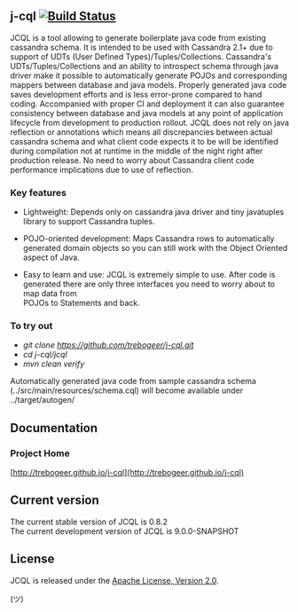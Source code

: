 ## j-cql    [![Build Status](https://travis-ci.org/trebogeer/j-cql.svg?branch=master)](https://travis-ci.org/trebogeer/j-cql)


JCQL is a tool allowing to generate boilerplate java code from existing
cassandra schema. It is intended to be used with Cassandra 2.1+ due to support of UDTs (User Defined Types)/Tuples/Collections.
Cassandra's UDTs/Tuples/Collections and an ability to introspect schema through java driver make it possible to automatically
generate POJOs and corresponding mappers between database and java models. Properly generated java code saves development efforts
and is less error-prone compared to hand coding. Accompanied with proper CI and deployment it can also guarantee consistency between
database and java models at any point of application lifecycle from development to production rollout. JCQL does not rely on java 
reflection or annotations which means all discrepancies between actual cassandra schema and what client code expects it to be will be identified
during compilation not at runtime in the middle of the night right after production release. No need to worry about Cassandra client code
performance implications due to use of reflection. 

### Key features

 * Lightweight: Depends only on cassandra java driver and tiny javatuples library to support Cassandra tuples.
 
 * POJO-oriented development: Maps Cassandra rows to automatically generated domain objects so you can still work with the Object Oriented aspect of Java.

 * Easy to learn and use: JCQL is extremely simple to use. After code is generated there are only three interfaces you need to worry about to map data from 
 <br/> POJOs to Statements and back.

### To try out

* _git clone https://github.com/trebogeer/j-cql.git_
* _cd j-cql/jcql_
* _mvn clean verify_

Automatically generated java code from sample cassandra schema (../src/main/resources/schema.cql) will become available 
under ../target/autogen/ 

## Documentation

### Project Home
[http://trebogeer.github.io/j-cql](http://trebogeer.github.io/j-cql)

## Current version

The current stable version of JCQL is 0.8.2
<br/>
The current development version of JCQL is 9.0.0-SNAPSHOT
<br/>

## License
JCQL is released under the [Apache License, Version 2.0](http://www.apache.org/licenses/LICENSE-2.0.txt).

(ツ)
